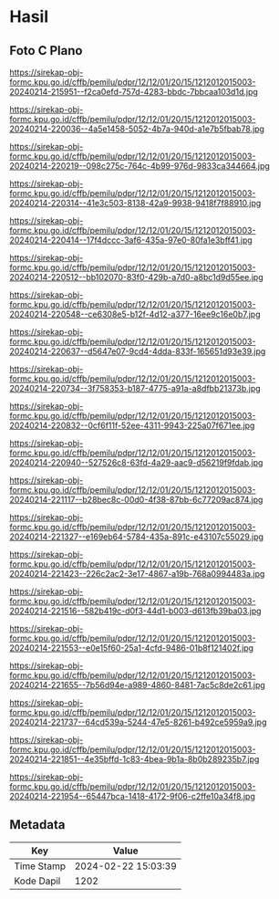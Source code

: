 # Hasil

## Foto C Plano

https://sirekap-obj-formc.kpu.go.id/cffb/pemilu/pdpr/12/12/01/20/15/1212012015003-20240214-215951--f2ca0efd-757d-4283-bbdc-7bbcaa103d1d.jpg

https://sirekap-obj-formc.kpu.go.id/cffb/pemilu/pdpr/12/12/01/20/15/1212012015003-20240214-220036--4a5e1458-5052-4b7a-940d-a1e7b5fbab78.jpg

https://sirekap-obj-formc.kpu.go.id/cffb/pemilu/pdpr/12/12/01/20/15/1212012015003-20240214-220219--098c275c-764c-4b99-976d-9833ca344664.jpg

https://sirekap-obj-formc.kpu.go.id/cffb/pemilu/pdpr/12/12/01/20/15/1212012015003-20240214-220314--41e3c503-8138-42a9-9938-9418f7f88910.jpg

https://sirekap-obj-formc.kpu.go.id/cffb/pemilu/pdpr/12/12/01/20/15/1212012015003-20240214-220414--17f4dccc-3af6-435a-97e0-80fa1e3bff41.jpg

https://sirekap-obj-formc.kpu.go.id/cffb/pemilu/pdpr/12/12/01/20/15/1212012015003-20240214-220512--bb102070-83f0-429b-a7d0-a8bc1d9d55ee.jpg

https://sirekap-obj-formc.kpu.go.id/cffb/pemilu/pdpr/12/12/01/20/15/1212012015003-20240214-220548--ce6308e5-b12f-4d12-a377-16ee9c16e0b7.jpg

https://sirekap-obj-formc.kpu.go.id/cffb/pemilu/pdpr/12/12/01/20/15/1212012015003-20240214-220637--d5647e07-9cd4-4dda-833f-165651d93e39.jpg

https://sirekap-obj-formc.kpu.go.id/cffb/pemilu/pdpr/12/12/01/20/15/1212012015003-20240214-220734--3f758353-b187-4775-a91a-a8dfbb21373b.jpg

https://sirekap-obj-formc.kpu.go.id/cffb/pemilu/pdpr/12/12/01/20/15/1212012015003-20240214-220832--0cf6f11f-52ee-4311-9943-225a07f671ee.jpg

https://sirekap-obj-formc.kpu.go.id/cffb/pemilu/pdpr/12/12/01/20/15/1212012015003-20240214-220940--527526c8-63fd-4a29-aac9-d56219f9fdab.jpg

https://sirekap-obj-formc.kpu.go.id/cffb/pemilu/pdpr/12/12/01/20/15/1212012015003-20240214-221117--b28bec8c-00d0-4f38-87bb-6c77209ac874.jpg

https://sirekap-obj-formc.kpu.go.id/cffb/pemilu/pdpr/12/12/01/20/15/1212012015003-20240214-221327--e169eb64-5784-435a-891c-e43107c55029.jpg

https://sirekap-obj-formc.kpu.go.id/cffb/pemilu/pdpr/12/12/01/20/15/1212012015003-20240214-221423--226c2ac2-3e17-4867-a19b-768a0994483a.jpg

https://sirekap-obj-formc.kpu.go.id/cffb/pemilu/pdpr/12/12/01/20/15/1212012015003-20240214-221516--582b419c-d0f3-44d1-b003-d613fb39ba03.jpg

https://sirekap-obj-formc.kpu.go.id/cffb/pemilu/pdpr/12/12/01/20/15/1212012015003-20240214-221553--e0e15f60-25a1-4cfd-9486-01b8f121402f.jpg

https://sirekap-obj-formc.kpu.go.id/cffb/pemilu/pdpr/12/12/01/20/15/1212012015003-20240214-221655--7b56d94e-a989-4860-8481-7ac5c8de2c61.jpg

https://sirekap-obj-formc.kpu.go.id/cffb/pemilu/pdpr/12/12/01/20/15/1212012015003-20240214-221737--64cd539a-5244-47e5-8261-b492ce5959a9.jpg

https://sirekap-obj-formc.kpu.go.id/cffb/pemilu/pdpr/12/12/01/20/15/1212012015003-20240214-221851--4e35bffd-1c83-4bea-9b1a-8b0b289235b7.jpg

https://sirekap-obj-formc.kpu.go.id/cffb/pemilu/pdpr/12/12/01/20/15/1212012015003-20240214-221954--65447bca-1418-4172-9f06-c2ffe10a34f8.jpg


## Metadata

| Key        | Value               |
| ---------- | ------------------- |
| Time Stamp | 2024-02-22 15:03:39 |
| Kode Dapil | 1202                |



